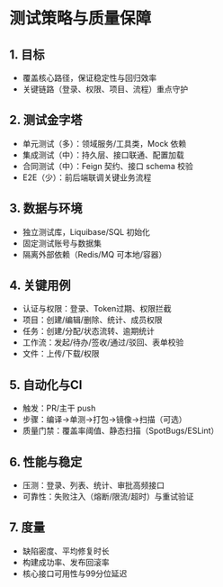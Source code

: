 # 测试策略与质量保障

## 1. 目标
- 覆盖核心路径，保证稳定性与回归效率
- 关键链路（登录、权限、项目、流程）重点守护

## 2. 测试金字塔
- 单元测试（多）：领域服务/工具类，Mock 依赖
- 集成测试（中）：持久层、接口联通、配置加载
- 合同测试（中）：Feign 契约、接口 schema 校验
- E2E（少）：前后端联调关键业务流程

## 3. 数据与环境
- 独立测试库，Liquibase/SQL 初始化
- 固定测试账号与数据集
- 隔离外部依赖（Redis/MQ 可本地/容器）

## 4. 关键用例
- 认证与权限：登录、Token过期、权限拦截
- 项目：创建/编辑/删除、统计、成员权限
- 任务：创建/分配/状态流转、逾期统计
- 工作流：发起/待办/签收/通过/驳回、表单校验
- 文件：上传/下载/权限

## 5. 自动化与CI
- 触发：PR/主干 push
- 步骤：编译→单测→打包→镜像→扫描（可选）
- 质量门禁：覆盖率阈值、静态扫描（SpotBugs/ESLint）

## 6. 性能与稳定
- 压测：登录、列表、统计、审批高频接口
- 可靠性：失败注入（熔断/限流/超时）与重试验证

## 7. 度量
- 缺陷密度、平均修复时长
- 构建成功率、发布回滚率
- 核心接口可用性与99分位延迟
